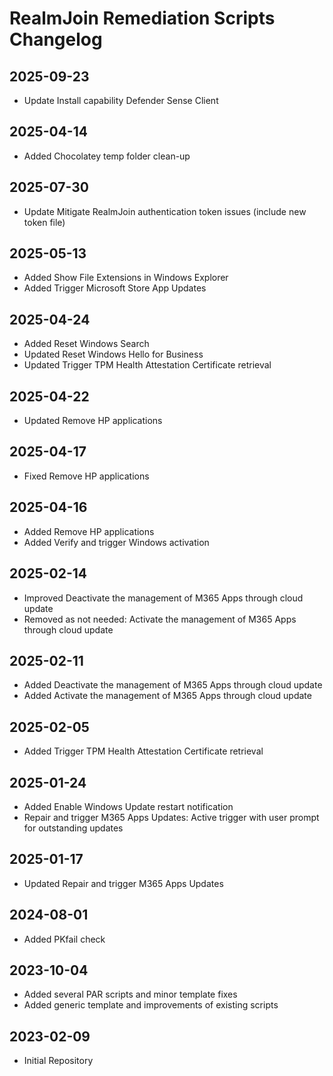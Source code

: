# RealmJoin Remediation Scripts Changelog

## 2025-09-23
- Update Install capability Defender Sense Client

## 2025-04-14
- Added Chocolatey temp folder clean-up

## 2025-07-30
- Update Mitigate RealmJoin authentication token issues (include new token file)

## 2025-05-13
- Added Show File Extensions in Windows Explorer
- Added Trigger Microsoft Store App Updates

## 2025-04-24
- Added Reset Windows Search
- Updated Reset Windows Hello for Business
- Updated Trigger TPM Health Attestation Certificate retrieval

## 2025-04-22
- Updated Remove HP applications

## 2025-04-17
- Fixed Remove HP applications

## 2025-04-16
- Added Remove HP applications
- Added Verify and trigger Windows activation

## 2025-02-14
- Improved Deactivate the management of M365 Apps through cloud update
- Removed as not needed: Activate the management of M365 Apps through cloud update

## 2025-02-11
- Added Deactivate the management of M365 Apps through cloud update
- Added Activate the management of M365 Apps through cloud update

## 2025-02-05
- Added Trigger TPM Health Attestation Certificate retrieval

## 2025-01-24
- Added Enable Windows Update restart notification
- Repair and trigger M365 Apps Updates: Active trigger with user prompt for outstanding updates

## 2025-01-17
- Updated Repair and trigger M365 Apps Updates

## 2024-08-01

- Added PKfail check

## 2023-10-04

- Added several PAR scripts and minor template fixes
- Added generic template and improvements of existing scripts

## 2023-02-09

- Initial Repository
